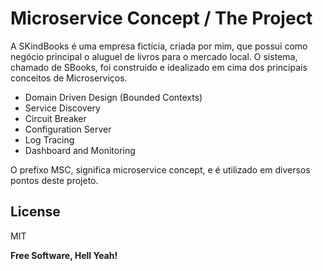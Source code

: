 # Microservice Concept / The Project

A SKindBooks é uma empresa fictícia, criada por mim, que possui como negócio principal o aluguel de livros para o mercado local. O sistema, chamado de SBooks, foi construido e idealizado em cima dos principais conceitos de Microserviços. 

- Domain Driven Design  (Bounded Contexts)
- Service Discovery
- Circuit Breaker
- Configuration Server
- Log Tracing
- Dashboard and Monitoring

O prefixo MSC, significa microservice concept, e é utilizado em diversos pontos deste projeto.
 
License
----

MIT


**Free Software, Hell Yeah!**
